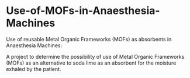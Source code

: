 # Use-of-MOFs-in-Anaesthesia-Machines

Use of reusable Metal Organic Frameworks (MOFs) as absorbents in Anaesthesia Machines: 

A project to determine the possibility of use of Metal Organic Frameworks (MOFs) as an alternative to soda lime as an absorbent for the moisture exhaled by the patient. 
